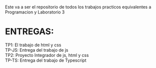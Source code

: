 Este va a ser el repositorio de todos los trabajos practicos equivalentes a Programacion y Laboratorio 3
<h1>ENTREGAS: </h1>
TP1: El trabajo de html y css
<br /> 
TP-JS: Entrega del trabajo de js
<br />
TP2: Proyecto Integrador de js, html y css
<br />
TP-TS: Entrega del trabajo de Typescript
